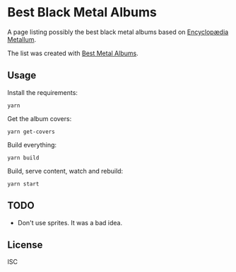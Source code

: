 # Best Black Metal Albums

A page listing possibly the best black metal albums based on [Encyclopædia
Metallum][em].

The list was created with [Best Metal Albums][bma].

## Usage

Install the requirements:

    yarn

Get the album covers:

    yarn get-covers

Build everything:

    yarn build

Build, serve content, watch and rebuild:

    yarn start

## TODO

- Don't use sprites. It was a bad idea.

## License

ISC

[em]: http://www.metal-archives.com/
[bma]: https://github.com/paul-nechifor/best-metal-albums
